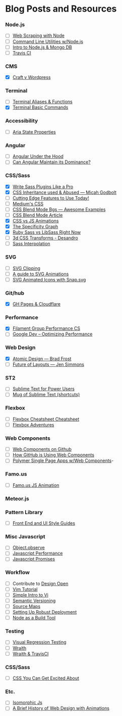 # Blog Posts and Resources

### Node.js
- [ ] [Web Scraping with Node](http://elifitch.com/blog/simple-web-scraping-node/)
- [ ] [Command Line Utilities w/Node.js](http://cruft.io/posts/node-command-line-utilities/)
- [ ] [Intro to Node.js & Mongo DB](http://www.smashingmagazine.com/2014/05/22/detailed-introduction-nodejs-mongodb/)
- [ ] [Travis CI](http://code.tutsplus.com/tutorials/travis-ci-what-why-how--net-34771)

### CMS
- [x] [Craft v Wordpress](http://viget.com/extend/craft-vs.-wordpress-the-good-the-bad-and-the-ugly-data)

### Terminal
- [ ] [Terminal Aliases & Functions](http://ashleynolan.co.uk/blog/beginners-guide-to-terminal-aliases-and-functions)
- [x] [Terminal Basic Commands](http://ashleynolan.co.uk/blog/getting-started-with-terminal)

### Accessibility
- [ ] [Aria State Properties](http://www.w3.org/TR/wai-aria/states_and_properties)

### Angular
- [ ] [Angular Under the Hood](https://www.binpress.com/tutorial/angular-js-looking-under-the-hood/153)
- [ ] [Can Angular Maintain its Dominance?](http://developer.telerik.com/featured/can-angularjs-maintain-dominance/)

### CSS/Sass
- [x] [Write Sass Plugins Like a Pro](https://medium.com/@marcmintel/write-sass-plugins-like-a-pro-c765ecf3af27)
- [x] [CSS Inheritance used & Abused &mdash; Micah Godbolt](http://www.phase2technology.com/blog/used-and-abused-css-inheritance-and-our-misuse-of-the-cascade/)
- [ ] [Cutting Edge Features to Use Today!](http://blog.teamtreehouse.com/cutting-edge-css-features-can-use-today?utm_source=CSS-Weekly&utm_campaign=Issue-132&utm_medium=email)
- [ ] [Medium's CSS](https://medium.com/@fat/mediums-css-is-actually-pretty-fucking-good-b8e2a6c78b06)
- [ ] [CSS Blend Mode Bgs &mdash; Awesome Examples](http://bennettfeely.com/gradients/)
- [ ] [CSS Blend Mode Article](http://css-tricks.com/basics-css-blend-modes/)
- [x] [CSS vs JS Animations](http://css-tricks.com/myth-busting-css-animations-vs-javascript/)
- [x] [The Specificity Graph](http://csswizardry.com/2014/10/the-specificity-graph/)
- [x] [Ruby Sass vs LibSass Right Now](http://www.sitepoint.com/switching-ruby-sass-libsass/)
- [ ] [3d CSS Transforms - Desandro](http://desandro.github.io/3dtransforms/docs/introduction.html)
- [ ] [Sass Interpolation](http://webdesign.tutsplus.com/tutorials/all-you-ever-need-to-know-about-sass-interpolation--cms-21375)

### SVG
- [ ] [SVG Clipping](http://sarasoueidan.com/blog/css-svg-clipping/)
- [ ] [A guide to SVG Animations](http://css-tricks.com/guide-svg-animations-smil/)
- [ ] [SVG Animated Icons with Snap.svg](http://codyhouse.co/gem/animate-svg-icons-with-css-and-snap/)

### Git/hub
- [x] [GH Pages & Cloudflare](http://abemedia.co.uk/blog/tutorials/speed-up-your-github-pages-website-with-cloudflare)

### Performance
- [x] [Filament Group Performance CS](http://www.filamentgroup.com/lab/performance-rwd.html)
- [ ] [Google Dev &ndash; Optimizing Performance](https://developers.google.com/web/fundamentals/performance/)

### Web Design
- [x] [Atomic Design &mdash; Brad Frost](http://bradfrostweb.com/blog/post/atomic-web-design/)
- [ ] [Future of Layouts &mdash; Jen Simmons](https://github.com/jensimmons/thelayoutsahead)

### ST2
- [ ] [Sublime Text for Power Users](http://drewbarontini.com/setup/sublime-text/)
- [ ] [Mug of Sublime Text (shortcuts)](http://katiek2.github.io/most/)

### Flexbox
- [ ] [Flexbox Cheatsheet Cheatsheet](http://jonibologna.com/flexbox-cheatsheet/?utm_content=bufferfbf53&utm_medium=social&utm_source=twitter.com&utm_campaign=buffer)
- [ ] [Flexbox Adventures](http://chriswrightdesign.com/experiments/flexbox-adventures/)

### Web Components
- [ ] [Web Components on Github](https://github.com/webcomponents)
- [ ] [How GitHub is Using Web Components](http://webcomponents.org/articles/interview-with-joshua-peek/)
- [ ] [Polymer Single Page Apps w/Web Components](https://www.polymer-project.org/articles/spa.html)-

### Famo.us
- [ ] [Famo.us JS Animation](http://blog.percolatestudio.com/engineering/the-future-of-javascript-animation-with-famous/)

### Meteor.js

### Pattern Library
- [ ] [Front End and UI Style Guides](http://sideproject.io/front-end-and-ui-style-guides/)

### Misc Javascript
- [ ] [Object.observe](http://readwrite.com/2014/07/24/object-observe-javascript-api-impact)
- [ ] [Javascript Performance](http://reefpoints.dockyard.com/2014/09/22/javascript-performance-for-the-win.html)
- [ ] [Javascript Promises](http://davidwalsh.name/write-javascript-promises)

### Workflow
- [ ] Contribute to [Design Open](http://designopen.org/)
- [ ] [Vim Tutorial](http://blog.interlinked.org/tutorials/vim_tutorial.html)
- [ ] [Simple Intro to Vi](http://heather.cs.ucdavis.edu/~matloff/UnixAndC/Editors/ViIntro.html)
- [ ] [Semantic Versioning](http://semver.org/)
- [ ] [Source Maps](http://www.matrixgroup.net/snackoclock/2014/10/sass-maps-source-maps/)
- [ ] [Setting Up Robust Deployment](http://24ways.org/2014/developing-robust-deployment-procedures/)
- [ ] [Node as a Build Tool](http://blog.keithcirkel.co.uk/how-to-use-npm-as-a-build-tool/#runningmultipletasks)

### Testing
- [ ] [Visual Regression Testing](http://sonniesedge.co.uk/2014-10-17/visual-regression-testing.html)
- [ ] [Wraith](http://responsivenews.co.uk/post/56884056177/wraith)
- [ ] [Wraith & TravisCI](http://blog.kevinlamping.com/easy-ui-regression-testing-with-wraith-and-travisci/)

### CSS/Sass
- [ ] [CSS You Can Get Excited About](http://www.webdesignerdepot.com/2015/01/css-you-can-get-excited-about-in-2015/?utm_source=CSS-Weekly&utm_campaign=Issue-144&utm_medium=email)

### Etc.
- [ ] [Isomorphic Js](http://nerds.airbnb.com/isomorphic-javascript-future-web-apps/)
- [ ] [A Brief History of Web Design with Animations](http://blog.froont.com/brief-history-of-web-design-for-designers/?utm_content=buffer83143&utm_medium=social&utm_source=twitter.com&utm_campaign=buffer)
